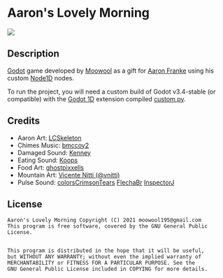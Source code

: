 # Aaron's Lovely Morning
![](https://moowool.info/aarons_beautiful_morning.png)
## Description
[Godot](https://godotengine.org/) game developed by [Moowool](https://moowool.info/) as a gift for [Aaron Franke](https://www.furaffinity.net/gallery/aaronfranke/) using his custom [Node1D](https://github.com/aaronfranke/godot-1d) nodes.

To run the project, you will need a custom build of Godot v3.4-stable (or compatible) with the [Godot 1D](https://github.com/aaronfranke/godot-1d) extension compiled [custom.py](https://git.moowool.info/moowool/aarons-lovely-morning/src/branch/master/custom.py).

## Credits
* Aaron Art:
[LCSkeleton](https://lcskeleton.carrd.co/)
* Chimes Music:
[bmccoy2](https://freesound.org/people/bmccoy2/sounds/256152/)
* Damaged Sound:
[Kenney](https://kenney.nl/assets/impact-sounds)
* Eating Sound:
[Koops](https://freesound.org/people/Koops/sounds/20279/)
* Food Art:
[ghostpixxells](https://ghostpixxells.itch.io/pixelfood)
* Mountain Art:
[Vicente Nitti (@vnitti)](https://vnitti.itch.io/glacial-mountains-parallax-background)
* Pulse Sound:
[colorsCrimsonTears](https://freesound.org/people/colorsCrimsonTears/sounds/562292/)
[FlechaBr](https://freesound.org/people/FlechaBr/sounds/340159/)
[InspectorJ](https://freesound.org/people/InspectorJ/sounds/398808/)

## License
```
Aaron's Lovely Morning Copyright (C) 2021 moowool195@gmail.com
This program is free software, covered by the GNU General Public License.


This program is distributed in the hope that it will be useful,
but WITHOUT ANY WARRANTY; without even the implied warranty of
MERCHANTABILITY or FITNESS FOR A PARTICULAR PURPOSE. See the
GNU General Public License included in COPYING for more details.
